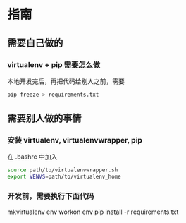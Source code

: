 
# 指南

## 需要自己做的

### virtualenv + pip 需要怎么做

本地开发完后，再把代码给别人之前，需要

``` bash
pip freeze > requirements.txt
```

## 需要别人做的事情

### 安装 virtualenv, virtualenvwrapper, pip
在 .bashrc 中加入

``` bash
source path/to/virtualenvwrapper.sh
export VENVS=path/to/virtualenv_home
```


### 开发前，需要执行下面代码

mkvirtualenv env
workon env
pip install -r requirements.txt

